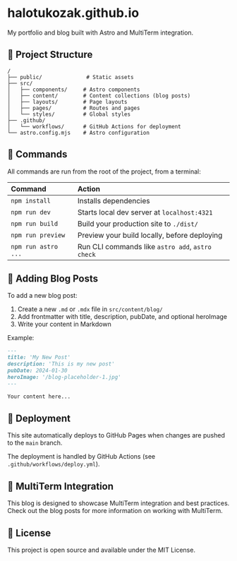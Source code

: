 # halotukozak.github.io

My portfolio and blog built with Astro and MultiTerm integration.

## 🚀 Project Structure

```
/
├── public/              # Static assets
├── src/
│   ├── components/     # Astro components
│   ├── content/        # Content collections (blog posts)
│   ├── layouts/        # Page layouts
│   ├── pages/          # Routes and pages
│   └── styles/         # Global styles
├── .github/
│   └── workflows/      # GitHub Actions for deployment
└── astro.config.mjs    # Astro configuration
```

## 🧞 Commands

All commands are run from the root of the project, from a terminal:

| Command                   | Action                                           |
| :------------------------ | :----------------------------------------------- |
| `npm install`             | Installs dependencies                            |
| `npm run dev`             | Starts local dev server at `localhost:4321`      |
| `npm run build`           | Build your production site to `./dist/`          |
| `npm run preview`         | Preview your build locally, before deploying     |
| `npm run astro ...`       | Run CLI commands like `astro add`, `astro check` |

## 📝 Adding Blog Posts

To add a new blog post:

1. Create a new `.md` or `.mdx` file in `src/content/blog/`
2. Add frontmatter with title, description, pubDate, and optional heroImage
3. Write your content in Markdown

Example:

```markdown
---
title: 'My New Post'
description: 'This is my new post'
pubDate: 2024-01-30
heroImage: '/blog-placeholder-1.jpg'
---

Your content here...
```

## 🚀 Deployment

This site automatically deploys to GitHub Pages when changes are pushed to the `main` branch.

The deployment is handled by GitHub Actions (see `.github/workflows/deploy.yml`).

## 🎨 MultiTerm Integration

This blog is designed to showcase MultiTerm integration and best practices. Check out the blog posts for more information on working with MultiTerm.

## 📄 License

This project is open source and available under the MIT License.

